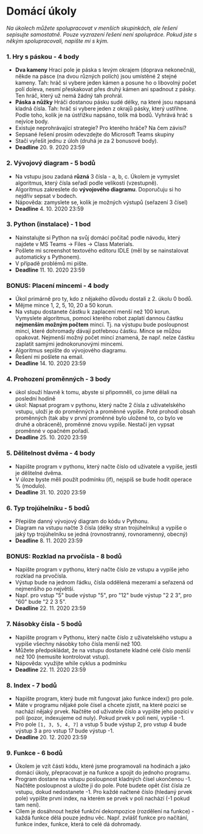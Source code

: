 # Domácí úkoly

*Na úkolech můžete spolupracovat v menších skupinkách, ale řešení sepisujte samostatně. Pouze vyzrazení řešení není spolupráce. Pokud jste s někým spolupracovali, napište mi s kým.*

### 1. Hry s páskou - 4 body
- **Dva kameny** Hrací pole je páska s levým okrajem (doprava nekonečná), někde na pásce (na dvou různých polích) jsou umístěné 2 stejné kameny. Tah: hráč si vybere jeden kámen a posune ho o libovolný počet polí doleva, nesmí přeskakovat přes druhý kámen ani spadnout z pásky. Ten hráč, který už nemá žádný tah prohrál. 
- **Páska a nůžky** Hráči dostanou pásku sudé délky, na které jsou napsaná kladná čísla. Tah: hráč si vybere jeden z okrajů pásky, který ustřihne. Podle toho, kolik je na ústřižku napsáno, tolik má bodů. Vyhrává hráč s nejvíce body.
- Existuje neprohrávající strategie? Pro kterého hráče? Na čem závisí?
- Sepsané řešení prosím odevzdejte do Microsoft Teams skupiny
- Stačí vyřešit jednu z úloh (druhá je za 2 bonusové body).
- **Deadline** 20. 9. 2020 23:59

### 2. Vývojový diagram - 5 bodů
- Na vstupu jsou zadaná **různá** 3 čísla - a, b, c. Úkolem je vymyslet algoritmus, který čísla seřadí podle velikosti (vzestupně).
- Algoritmus zakreslete do **vývojového diagramu**. Doporučuju si ho nejdřív sepsat v bodech.
- Nápověda: zamyslete se, kolik je možných výstupů (seřazení 3 čísel)
- **Deadline** 4. 10. 2020 23:59

### 3. Python (instalace) - 1 bod
- Nainstalujte si Python na svůj domácí počítač podle návodu, který najdete v MS Teams -> Files -> Class Materials.
- Pošlete mi screenshot textového editoru IDLE (měl by se nainstalovat automaticky s Pythonem).
- V případě problémů mi pište.
- **Deadline** 11. 10. 2020 23:59

### BONUS: Placení mincemi - 4 body
- Úkol primárně pro ty, kdo z nějakého důvodu dostali z 2. úkolu 0 bodů.
- Mějme mince 1, 2, 5, 10, 20 a 50 korun.
- Na vstupu dostanete částku k zaplacení menší než 100 korun. Vymyslete algoritmus, pomocí kterého robot zaplatí dannou částku **nejmenším možným počtem** mincí. Tj. na výstupu bude posloupnost mincí, které dohromady dávají potřebnou částku. Mince se můžou opakovat. Nejmenší možný počet mincí znamená, že např. nelze částku zaplatit samými jednokorunovými mincemi.
- Algoritmus sepište do vývojového diagramu.
- Řešení mi pošlete na email.
- **Deadline** 14. 10. 2020 23:59

### 4. Prohození proměnných - 3 body
- úkol slouží hlavně k tomu, abyste si připomněli, co jsme dělali na poslední hodině
- úkol: Napsat program v pythonu, který načte 2 čísla z uživatelského vstupu, uloží je do proměnných a proměnné vypíše. Poté prohodí obsah proměnných (tak aby v první proměnné bylo uložené to, co bylo ve druhé a obráceně), proměnné znovu vypíše. Nestačí jen vypsat proměnné v opačném pořadí.
- **Deadline** 25. 10. 2020 23:59

### 5. Dělitelnost dvěma - 4 body
- Napište program v pythonu, který načte číslo od uživatele a vypíše, jestli je dělitelné dvěma.
- V úloze byste měli použít podmínku (if), nejspíš se bude hodit operace % (modulo).
- **Deadline** 31. 10. 2020 23:59

### 6. Typ trojúhelníku - 5 bodů
- Přepište danný vývojový diagram do kódu v Pythonu.
- Diagram na vstupu načte 3 čísla (délky stran trojúhelníku) a vypíše o jaký typ trojúhelníku se jedná (rovnostranný, rovnoramenný, obecný)
- **Deadline** 8. 11. 2020 23:59

### BONUS: Rozklad na prvočísla - 8 bodů
- Napište program v pythonu, který načte číslo ze vstupu a vypíše jeho rozklad na prvočísla.
- Výstup bude na jednom řádku, čísla oddělená mezerami a seřazená od nejmenšího po největší.
- Např. pro vstup "5" bude výstup "5", pro "12" bude výstup "2 2 3", pro "60" bude "2 2 3 5".
- **Deadline** 22. 11. 2020 23:59

### 7. Násobky čísla - 5 bodů
- Napište program v Pythonu, který načte číslo z uživatelského vstupu a vypíše všechny násobky toho čísla menší než 100.
- Můžete předpokládat, že na vstupu dostanete kladné celé číslo menší než 100 (nemusíte kontrolovat vstup).
- Nápověda: využijte while cyklus a podmínku
- **Deadline** 22. 11. 2020 23:59

### 8. Index - 7 bodů
- Napište program, který bude mít fungovat jako funkce index() pro pole.
- Máte v programu nějaké pole čísel a chcete zjistit, na které pozici se nachází nějaký prvek. Načtěte od uživatele číslo a vypište jeho pozici v poli (pozor, indexujeme od nuly). Pokud prvek v poli není, vypiše -1.
- Pro pole `[1, 3, 5, 4, 7]` a vstup 5 bude výstup 2, pro vstup 4 bude výstup 3 a pro vstup 17 bude výstup -1.
- **Deadline** 20. 12. 2020 23:59

### 9. Funkce - 6 bodů
- Úkolem je vzít části kódu, které jsme programovali na hodinách a jako domácí úkoly, přepracovat je na funkce a spojit do jednoho programu.
- Program dostane na vstupu posloupnost kladných čísel ukončenou -1. Načtěte posloupnost a uložte ji do pole. Poté budete opět číst čísla ze vstupu, dokud nedostanete -1. Pro každé načtené číslo (hledaný prvek pole) vypište první index, na kterém se prvek v poli nachází (-1 pokud tam není). 
- Cílem je dosáhnout hezké funkční dekompozice (rozdělení na funkce) - každá funkce dělá pouze jednu věc. Např. zvlášť funkce pro načítání, funkce index, funkce, která to celé dá dohromady.




